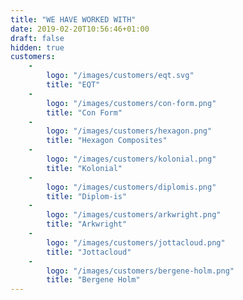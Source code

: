```yaml
---
title: "WE HAVE WORKED WITH"
date: 2019-02-20T10:56:46+01:00
draft: false
hidden: true
customers:
    -
        logo: "/images/customers/eqt.svg"
        title: "EQT"
    -
        logo: "/images/customers/con-form.png"
        title: "Con Form"
    -
        logo: "/images/customers/hexagon.png"
        title: "Hexagon Composites"
    -
        logo: "/images/customers/kolonial.png"
        title: "Kolonial"
    -
        logo: "/images/customers/diplomis.png"
        title: "Diplom-is"
    -
        logo: "/images/customers/arkwright.png"
        title: "Arkwright"
    -
        logo: "/images/customers/jottacloud.png"
        title: "Jottacloud"
    -
        logo: "/images/customers/bergene-holm.png"
        title: "Bergene Holm"
---
```

